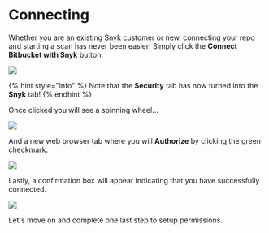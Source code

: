 # Connecting

Whether you are an existing Snyk customer or new, connecting your repo and starting a scan has never been easier! Simply click the **Connect Bitbucket with Snyk** button.

![](https://github.com/snyk/user-docs/tree/0874305e3aea1ea3c57b0398879776ac062b3479/.gitbook/assets/snyk-sec-04.png)

{% hint style="info" %}
Note that the **Security** tab has now turned into the **Snyk** tab!
{% endhint %}

Once clicked you will see a spinning wheel...

![](https://github.com/snyk/user-docs/tree/0874305e3aea1ea3c57b0398879776ac062b3479/.gitbook/assets/snyk-sec-05.gif)

And a new web browser tab where you will **Authorize** by clicking the green checkmark.

![](https://github.com/snyk/user-docs/tree/0874305e3aea1ea3c57b0398879776ac062b3479/.gitbook/assets/snyk-sec-06.png)

Lastly, a confirmation box will appear indicating that you have successfully connected.

![](https://github.com/snyk/user-docs/tree/0874305e3aea1ea3c57b0398879776ac062b3479/.gitbook/assets/snyk-sec-07.png)

Let's move on and complete one last step to setup permissions.

